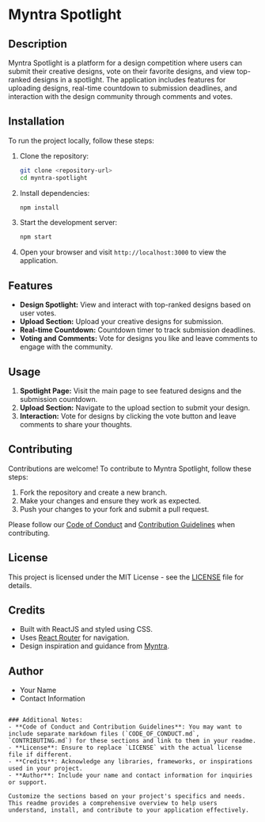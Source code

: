 
# Myntra Spotlight

## Description
Myntra Spotlight is a platform for a design competition where users can submit their creative designs, vote on their favorite designs, and view top-ranked designs in a spotlight. The application includes features for uploading designs, real-time countdown to submission deadlines, and interaction with the design community through comments and votes.

## Installation
To run the project locally, follow these steps:

1. Clone the repository:
   ```bash
   git clone <repository-url>
   cd myntra-spotlight
   ```

2. Install dependencies:
   ```bash
   npm install
   ```

3. Start the development server:
   ```bash
   npm start
   ```

4. Open your browser and visit `http://localhost:3000` to view the application.

## Features
- **Design Spotlight:** View and interact with top-ranked designs based on user votes.
- **Upload Section:** Upload your creative designs for submission.
- **Real-time Countdown:** Countdown timer to track submission deadlines.
- **Voting and Comments:** Vote for designs you like and leave comments to engage with the community.

## Usage
1. **Spotlight Page:** Visit the main page to see featured designs and the submission countdown.
2. **Upload Section:** Navigate to the upload section to submit your design.
3. **Interaction:** Vote for designs by clicking the vote button and leave comments to share your thoughts.

## Contributing
Contributions are welcome! To contribute to Myntra Spotlight, follow these steps:

1. Fork the repository and create a new branch.
2. Make your changes and ensure they work as expected.
3. Push your changes to your fork and submit a pull request.

Please follow our [Code of Conduct](CODE_OF_CONDUCT.md) and [Contribution Guidelines](CONTRIBUTING.md) when contributing.

## License
This project is licensed under the MIT License - see the [LICENSE](LICENSE) file for details.

## Credits
- Built with ReactJS and styled using CSS.
- Uses [React Router](https://reactrouter.com/) for navigation.
- Design inspiration and guidance from [Myntra](https://www.myntra.com/).

## Author
- Your Name
- Contact Information

```

### Additional Notes:
- **Code of Conduct and Contribution Guidelines**: You may want to include separate markdown files (`CODE_OF_CONDUCT.md`, `CONTRIBUTING.md`) for these sections and link to them in your readme.
- **License**: Ensure to replace `LICENSE` with the actual license file if different.
- **Credits**: Acknowledge any libraries, frameworks, or inspirations used in your project.
- **Author**: Include your name and contact information for inquiries or support.

Customize the sections based on your project's specifics and needs. This readme provides a comprehensive overview to help users understand, install, and contribute to your application effectively.